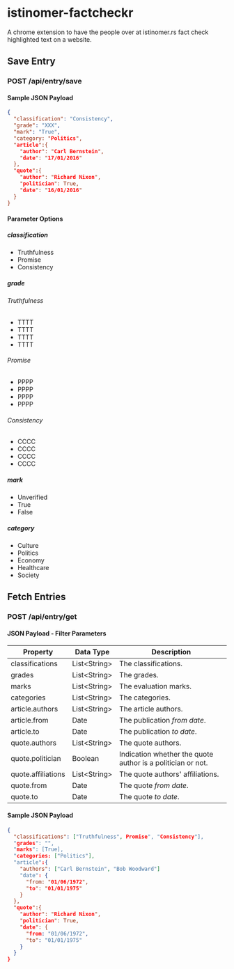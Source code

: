 # istinomer-factcheckr
A chrome extension to have the people over at istinomer.rs fact check highlighted text on a website.


## Save Entry
### POST  /api/entry/save
#### Sample JSON Payload
```json 
{
  "classification": "Consistency",
  "grade": "XXX",
  "mark": "True",
  "category: "Politics",
  "article":{
    "author": "Carl Bernstein",
    "date": "17/01/2016"
  },
  "quote":{
    "author": "Richard Nixon",
    "politician": True,
    "date": "16/01/2016"
  }
}
``` 

#### Parameter Options
##### classification 
 - Truthfulness
 - Promise
 - Consistency

##### grade 
###### Truthfulness
 - TTTT
 - TTTT
 - TTTT
 - TTTT

###### Promise
 - PPPP
 - PPPP
 - PPPP
 - PPPP
 
###### Consistency
 - CCCC
 - CCCC
 - CCCC
 - CCCC
 
##### mark 
 - Unverified
 - True
 - False

##### category 
 - Culture
 - Politics
 - Economy
 - Healthcare
 - Society

 
## Fetch Entries
### POST  /api/entry/get
#### JSON Payload - Filter Parameters 

| Property          | Data Type     | Description                                                   |
|-------------------|---------------|---------------------------------------------------------------|
| classifications   | List\<String\>| The classifications.                                          |
| grades            | List\<String\>| The grades.                                                   |
| marks             | List\<String\>| The evaluation marks.                                         |
| categories        | List\<String\>| The categories.                                               |
| article.authors   | List\<String\>| The article authors.                                          |
| article.from      | Date          | The publication _from date_.                                  |
| article.to        | Date          | The publication _to date_.                                    |
| quote.authors     | List\<String\>| The quote authors.                                            |
| quote.politician  | Boolean       | Indication whether the quote author is a politician or not.   |
| quote.affiliations| List\<String\>| The quote authors' affiliations.                              |
| quote.from        | Date          | The quote _from date_.                                        |
| quote.to          | Date          | The quote _to date_.                                          |


#### Sample JSON Payload
```json 
{
  "classifications": ["Truthfulness", Promise", "Consistency"],
  "grades": "",
  "marks": [True],
  "categories: ["Politics"],
  "article":{
    "authors": ["Carl Bernstein", "Bob Woodward"]
    "date": {
      "from: "01/06/1972",
      "to": "01/01/1975"
    }
  },
  "quote":{
    "author": "Richard Nixon",
    "politician": True,
    "date": {
      "from: "01/06/1972",
      "to": "01/01/1975"
    }
  }
}
``` 
